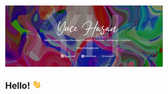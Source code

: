 ![Banner Image](https://raw.githubusercontent.com/Anceph/Anceph/main/header.png)

# Hello! <img src="https://raw.githubusercontent.com/Anceph/Anceph/main/wave.gif" width="30px">
